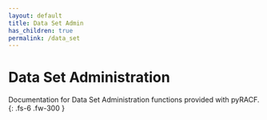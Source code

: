 ```yaml
---
layout: default
title: Data Set Admin
has_children: true
permalink: /data_set
---
```


# Data Set Administration

Documentation for Data Set Administration functions provided with pyRACF.
{: .fs-6 .fw-300 }